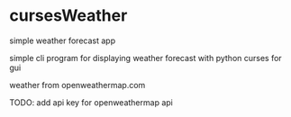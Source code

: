 # cursesWeather
simple weather forecast app

simple cli program for displaying weather forecast
with python curses for gui

weather from openweathermap.com

TODO: add api key for openweathermap api
